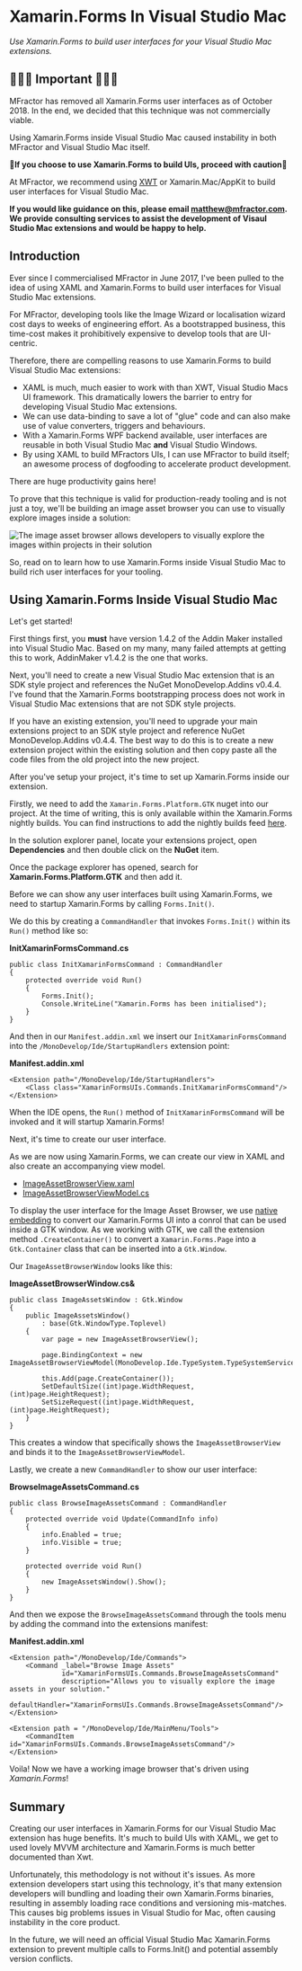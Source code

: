 # Xamarin.Forms In Visual Studio Mac

*Use Xamarin.Forms to build user interfaces for your Visual Studio Mac extensions.*

## 🚨🚨🚨 Important 🚨🚨🚨

MFractor has removed all Xamarin.Forms user interfaces as of October 2018. In the end, we decided that this technique was not commercially viable. 

Using Xamarin.Forms inside Visual Studio Mac caused instability in both MFractor and Visual Studio Mac itself.

**🚨If you choose to use Xamarin.Forms to build UIs, proceed with caution🚨**

At MFractor, we recommend using [XWT](https://github.com/mono/xwt) or Xamarin.Mac/AppKit to build user interfaces for Visual Studio Mac.

**If you would like guidance on this, please email matthew@mfractor.com. We provide consulting services to assist the development of Visaul Studio Mac extensions and would be happy to help.**

## Introduction

Ever since I commercialised MFractor in June 2017, I've been pulled to the idea of using XAML and Xamarin.Forms to build user interfaces for Visual Studio Mac extensions.

For MFractor, developing tools like the Image Wizard or localisation wizard cost days to weeks of engineering effort. As a bootstrapped business, this time-cost makes it prohibitively expensive to develop tools that are UI-centric.

Therefore, there are compelling reasons to use Xamarin.Forms to build Visual Studio Mac extensions:

 * XAML is much, much easier to work with than XWT, Visual Studio Macs UI framework. This dramatically lowers the barrier to entry for developing Visual Studio Mac extensions.
 * We can use data-binding to save a lot of "glue" code and can also make use of value converters, triggers and behaviours.
 * With a Xamarin.Forms WPF backend available, user interfaces are reusable in both Visual Studio Mac **and** Visual Studio Windows.
 * By using XAML to build MFractors UIs, I can use MFractor to build itself; an awesome process of dogfooding to accelerate product development.

There are huge productivity gains here!

To prove that this technique is valid for production-ready tooling and is not just a toy, we'll be building an image asset browser you can use to visually explore images inside a solution:

![The image asset browser allows developers to visually explore the images within projects in their solution](img/image-asset-browser.png)

So, read on to learn how to use Xamarin.Forms inside Visual Studio Mac to build rich user interfaces for your tooling.

## Using Xamarin.Forms Inside Visual Studio Mac

Let's get started!

First things first, you **must** have version 1.4.2 of the Addin Maker installed into Visual Studio Mac. Based on my many, many failed attempts at getting this to work, AddinMaker v1.4.2 is the one that works.

Next, you'll need to create a new Visual Studio Mac extension that is an SDK style project and references the NuGet MonoDevelop.Addins v0.4.4. I've found that the Xamarin.Forms bootstrapping process does not work in Visual Studio Mac extensions that are not SDK style projects.

If you have an existing extension, you'll need to upgrade your main extensions project to an SDK style project and reference NuGet MonoDevelop.Addins v0.4.4. The best way to do this is to create a new extension project within the existing solution and then copy paste all the code files from the old project into the new project.

After you've setup your project, it's time to set up Xamarin.Forms inside our extension.

Firstly, we need to add the `Xamarin.Forms.Platform.GTK` nuget into our project. At the time of writing, this is only available within the Xamarin.Forms nightly builds. You can find instructions to add the nightly builds feed [here](https://blog.xamarin.com/try-the-latest-in-xamarin-forms-with-nightly-builds/).

In the solution explorer panel, locate your extensions project, open **Dependencies** and then double click on the **NuGet** item.

Once the package explorer has opened, search for **Xamarin.Forms.Platform.GTK** and then add it.

Before we can show any user interfaces built using Xamarin.Forms, we need to startup Xamarin.Forms by calling `Forms.Init()`.

We do this by creating a `CommandHandler` that invokes `Forms.Init()` within its `Run()` method like so:

**InitXamarinFormsCommand.cs**
```
public class InitXamarinFormsCommand : CommandHandler
{
	protected override void Run()
	{
        Forms.Init();
        Console.WriteLine("Xamarin.Forms has been initialised");
	}
}
```

And then in our `Manifest.addin.xml` we insert our `InitXamarinFormsCommand` into the `/MonoDevelop/Ide/StartupHandlers` extension point:

**Manifest.addin.xml**
```
<Extension path="/MonoDevelop/Ide/StartupHandlers">
    <Class class="XamarinFormsUIs.Commands.InitXamarinFormsCommand"/>
</Extension>
```

When the IDE opens, the `Run()` method of `InitXamarinFormsCommand` will be invoked and it will startup Xamarin.Forms!

Next, it's time to create our user interface.

As we are now using Xamarin.Forms, we can create our view in XAML and also create an accompanying view model.

 * [ImageAssetBrowserView.xaml](src/XamarinFormsUIs/Views/ImageAssetBrowserView.xaml)
 * [ImageAssetBrowserViewModel.cs](src/XamarinFormsUIs/ViewModels/ImageAssetBrowserViewModel.cs)

To display the user interface for the Image Asset Browser, we use [native embedding](https://blog.xamarin.com/unleashed-embedding-xamarin-forms-in-xamarin-native/) to convert our Xamarin.Forms UI into a conrol that can be used inside a GTK window. As we working with GTK, we call the extension method `.CreateContainer()` to convert a `Xamarin.Forms.Page` into a `Gtk.Container` class that can be inserted into a `Gtk.Window`.

Our `ImageAssetBrowserWindow` looks like this:

**ImageAssetBrowserWindow.cs&**
```
public class ImageAssetsWindow : Gtk.Window
{
    public ImageAssetsWindow()
        : base(Gtk.WindowType.Toplevel)
    {
        var page = new ImageAssetBrowserView();

        page.BindingContext = new ImageAssetBrowserViewModel(MonoDevelop.Ide.TypeSystem.TypeSystemService.Workspace.CurrentSolution);

        this.Add(page.CreateContainer());
        SetDefaultSize((int)page.WidthRequest, (int)page.HeightRequest);
        SetSizeRequest((int)page.WidthRequest, (int)page.HeightRequest);
    }
}
```

This creates a window that specifically shows the `ImageAssetBrowserView` and binds it to the `ImageAssetBrowserViewModel`.

Lastly, we create a new `CommandHandler` to show our user interface:

**BrowseImageAssetsCommand.cs**
```
public class BrowseImageAssetsCommand : CommandHandler
{
	protected override void Update(CommandInfo info)
	{
        info.Enabled = true;
        info.Visible = true;
	}

    protected override void Run()
    {
        new ImageAssetsWindow().Show();
    }
}
```

And then we expose the `BrowseImageAssetsCommand` through the tools menu by adding the command into the extensions manifest:

**Manifest.addin.xml**
```
<Extension path="/MonoDevelop/Ide/Commands">
    <Command _label="Browse Image Assets"
             id="XamarinFormsUIs.Commands.BrowseImageAssetsCommand"
             description="Allows you to visually explore the image assets in your solution."
             defaultHandler="XamarinFormsUIs.Commands.BrowseImageAssetsCommand"/>
</Extension>

<Extension path = "/MonoDevelop/Ide/MainMenu/Tools">
    <CommandItem id="XamarinFormsUIs.Commands.BrowseImageAssetsCommand"/>
</Extension>
```

Voila! Now we have a working image browser that's driven using *Xamarin.Forms*!

## Summary

Creating our user interfaces in Xamarin.Forms for our Visual Studio Mac extension has huge benefits. It's much to build UIs with XAML, we get to used lovely MVVM architecture and Xamarin.Forms is much better documented than Xwt.

Unfortunately, this methodology is not without it's issues. As more extension developers start using this technology, it's that many extension developers will bundling and loading their own Xamarin.Forms binaries, resulting in assembly loading race conditions and versioning mis-matches. This causes big problems issues in Visual Studio for Mac, often causing instability in the core product.

In the future, we will need an official Visual Studio Mac Xamarin.Forms extension to prevent multiple calls to Forms.Init() and potential assembly version conflicts.
